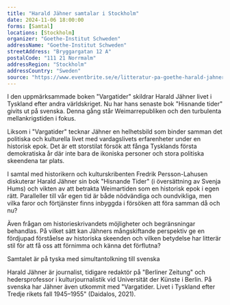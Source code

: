 ```yaml
---
title: "Harald Jähner samtalar i Stockholm"
date: 2024-11-06 18:00:00
forms: [Samtal]
locations: [Stockholm]
organizer: "Goethe-Institut Schweden"
addressName: "Goethe-Institut Schweden"
streetAddress: "Bryggargatan 12 A"
postalCode: "111 21 Norrmalm"
addressRegion: "Stockholm"
addressCountry: "Sweden"
source: "https://www.eventbrite.se/e/litteratur-pa-goethe-harald-jahner-om-hisnande-tider-tickets-1041896619837?aff=oddtdtcreator"
---
```

I den uppmärksammade boken "Vargatider" skildrar Harald Jähner livet i Tyskland efter andra världskriget. Nu har hans senaste bok "Hisnande tider" givits ut på svenska. Denna gång står Weimarrepubliken och den turbulenta mellankrigstiden i fokus.

Liksom i "Vargatider" tecknar Jähner en helhetsbild som binder samman det politiska och kulturella livet med vardagslivets erfarenheter under en historisk epok. Det är ett storstilat försök att fånga Tysklands första demokratiska år där inte bara de ikoniska personer och stora politiska skeendena tar plats.

I samtal med historikern och kulturskribenten Fredrik Persson-Lahusen diskuterar Harald Jähner sin bok "Hisnande Tider" (i översättning av Svenja Hums) och vikten av att betrakta Weimartiden som en historisk epok i egen rätt. Paralleller till vår egen tid är både nödvändiga och oundvikliga, men vilka faror och förtjänster finns inbyggda i försöken att föra samman då och nu?

Även frågan om historieskrivandets möjligheter och begränsningar behandlas. På vilket sätt kan Jähners mångskiftande perspektiv ge en fördjupad förståelse av historiska skeenden och vilken betydelse har litterär stil för att få oss att förnimma och känna det förflutna?

Samtalet är på tyska med simultantolkning till svenska

Harald Jähner är journalist, tidigare redaktör på "Berliner Zeitung" och hedersprofessor i kultur­journalistik vid Universität der Künste i Berlin. På svenska har Jähner även utkommit med "Vargatider. Livet i Tyskland efter Tredje rikets fall 1945–1955" (Daidalos, 2021).